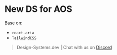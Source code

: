 # New DS for AOS

Base on:

- `react-aria`
- `TailwindCSS`

> Design-Systems.dev | Chat with us on [Discord](https://discord.gg/XkQxSU9)
